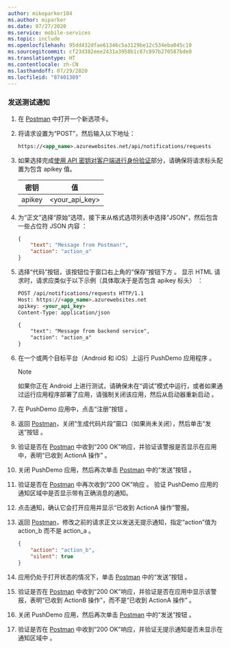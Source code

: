 ```yaml
---
author: mikeparker104
ms.author: miparker
ms.date: 07/27/2020
ms.service: mobile-services
ms.topic: include
ms.openlocfilehash: 95dd432dfae61346c5a3129be12c534eba045c10
ms.sourcegitcommit: cf23d382eee2431a3958b1c87c897b270587bde0
ms.translationtype: HT
ms.contentlocale: zh-CN
ms.lasthandoff: 07/29/2020
ms.locfileid: "87401389"
---
```

### <a name="send-a-test-notification"></a>发送测试通知

1. 在 [Postman](https://www.postman.com/downloads/) 中打开一个新选项卡。

1. 将请求设置为“POST”，然后输入以下地址：

    ```xml
    https://<app_name>.azurewebsites.net/api/notifications/requests
    ```

1. 如果选择完成[使用 API 密钥对客户端进行身份验证](#authenticate-clients-using-an-api-key-optional)部分，请确保将请求标头配置为包含 apikey 值。

   | 密钥                            | 值                          |
   | ------------------------------ | ------------------------------ |
   | apikey                         | <your_api_key>                 |

1. 为“正文”选择“原始”选项，接下来从格式选项列表中选择“JSON”，然后包含一些占位符 JSON 内容   ：

    ```json
    {
        "text": "Message from Postman!",
        "action": "action_a"
    }
    ```

1. 选择“代码”按钮，该按钮位于窗口右上角的“保存”按钮下方 。 显示 HTML 请求时，请求应类似于以下示例（具体取决于是否包含 apikey 标头） ：

    ```html
    POST /api/notifications/requests HTTP/1.1
    Host: https://<app_name>.azurewebsites.net
    apikey: <your_api_key>
    Content-Type: application/json

    {
        "text": "Message from backend service",
        "action": "action_a"
    }
    ```

1. 在一个或两个目标平台（Android 和 iOS）上运行 PushDemo 应用程序  。

    > [!NOTE]
    > 如果你正在 Android 上进行测试，请确保未在“调试”模式中运行，或者如果通过运行应用程序部署了应用，请强制关闭该应用，然后从启动器重新启动 。

1. 在 PushDemo 应用中，点击“注册”按钮 。

1. 返回 [Postman](https://www.postman.com/downloads)，关闭“生成代码片段”窗口（如果尚未关闭），然后单击“发送”按钮  。

1. 验证是否在 [Postman](https://www.postman.com/downloads) 中收到“200 OK”响应，并验证该警报是否显示在应用中，表明“已收到 ActionA 操作”  。  

1. 关闭 PushDemo 应用，然后再次单击 [Postman](https://www.postman.com/downloads) 中的“发送”按钮  。

1. 验证是否在 [Postman](https://www.postman.com/downloads) 中再次收到“200 OK”响应 。 验证 PushDemo 应用的通知区域中是否显示带有正确消息的通知。

1. 点击通知，确认它会打开应用并显示“已收到 ActionA 操作”警报。

1. 返回 [Postman](https://www.postman.com/downloads)，修改之前的请求正文以发送无提示通知，指定“action”值为 action_b 而不是 action_a 。

    ```json
    {
        "action": "action_b",
        "silent": true
    }
    ```

1. 应用仍处于打开状态的情况下，单击 [Postman](https://www.postman.com/downloads) 中的“发送”按钮 。

1. 验证是否在 [Postman](https://www.postman.com/downloads) 中收到“200 OK”响应，并验证是否在应用中显示该警报，表明“已收到 ActionB 操作”，而不是“已收到 ActionA 操作”   。

1. 关闭 PushDemo 应用，然后再次单击 [Postman](https://www.postman.com/downloads) 中的“发送”按钮  。

1. 验证是否在 [Postman](https://www.postman.com/downloads) 中收到“200 OK”响应，并验证无提示通知是否未显示在通知区域中 。
